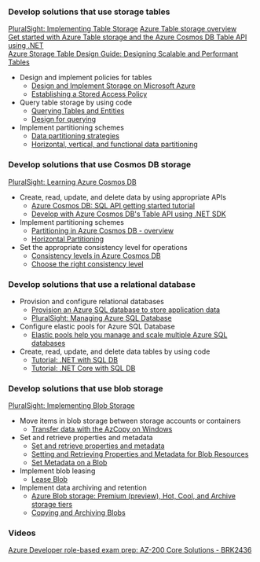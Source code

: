 ### Develop solutions that use storage tables

[PluralSight: Implementing Table Storage](https://app.pluralsight.com/library/courses/microsoft-azure-table-storage-implementing/table-of-contents)
[Azure Table storage overview](https://docs.microsoft.com/en-us/azure/cosmos-db/table-storage-overview)  
[Get started with Azure Table storage and the Azure Cosmos DB Table API using .NET](https://docs.microsoft.com/en-us/azure/cosmos-db/table-storage-how-to-use-dotnet)  
[Azure Storage Table Design Guide: Designing Scalable and Performant Tables](https://docs.microsoft.com/en-us/azure/cosmos-db/table-storage-design-guide)

- Design and implement policies for tables
  - [Design and Implement Storage on Microsoft Azure](https://app.pluralsight.com/library/courses/microsoft-azure-design-implement-storage/table-of-contents)
  - [Establishing a Stored Access Policy](https://docs.microsoft.com/en-us/rest/api/storageservices/establishing-a-stored-access-policy)
- Query table storage by using code
  - [Querying Tables and Entities](https://docs.microsoft.com/en-us/rest/api/storageservices/querying-tables-and-entities)
  - [Design for querying](https://docs.microsoft.com/en-us/azure/storage/tables/table-storage-design-for-query)
- Implement partitioning schemes
  - [Data partitioning strategies](https://docs.microsoft.com/en-us/azure/architecture/best-practices/data-partitioning-strategies)
  - [Horizontal, vertical, and functional data partitioning](https://docs.microsoft.com/en-us/azure/architecture/best-practices/data-partitioning)

### Develop solutions that use Cosmos DB storage

[PluralSight: Learning Azure Cosmos DB](https://app.pluralsight.com/paths/certificate/developing-solutions-for-microsoft-azure-az-203)

- Create, read, update, and delete data by using appropriate APIs
  - [Azure Cosmos DB: SQL API getting started tutorial](https://docs.microsoft.com/en-us/azure/cosmos-db/sql-api-get-started)
  - [Develop with Azure Cosmos DB's Table API using .NET SDK](https://docs.microsoft.com/en-us/azure/cosmos-db/tutorial-develop-table-dotnet)
- Implement partitioning schemes
  - [Partitioning in Azure Cosmos DB - overview](https://github.com/MicrosoftDocs/azure-docs/blob/master/articles/cosmos-db/partitioning-overview.md)
  - [Horizontal Partitioning](https://app.pluralsight.com/player?course=azure-cosmos-db&author=lenni-lobel&name=23a35d67-343f-4f30-a8cf-7b267f841546&clip=0&mode=live)
- Set the appropriate consistency level for operations
  - [Consistency levels in Azure Cosmos DB](https://docs.microsoft.com/en-us/azure/cosmos-db/consistency-levels)
  - [Choose the right consistency level](https://docs.microsoft.com/en-us/azure/cosmos-db/consistency-levels-choosing)

### Develop solutions that use a relational database

- Provision and configure relational databases
  - [Provision an Azure SQL database to store application data](https://docs.microsoft.com/en-us/learn/modules/provision-azure-sql-db/)
  - [PluralSight: Managing Azure SQL Database](https://app.pluralsight.com/library/courses/microsoft-azure-sql-database-managing/table-of-contents)
- Configure elastic pools for Azure SQL Database
  - [Elastic pools help you manage and scale multiple Azure SQL databases](https://docs.microsoft.com/en-us/azure/sql-database/sql-database-elastic-pool)
- Create, read, update, and delete data tables by using code
  - [Tutorial: .NET with SQL DB](https://docs.microsoft.com/en-us/azure/app-service/app-service-web-tutorial-dotnet-sqldatabase)
  - [Tutorial: .NET Core with SQL DB](https://docs.microsoft.com/en-us/azure/app-service/app-service-web-tutorial-dotnetcore-sqldb)

### Develop solutions that use blob storage

[PluralSight: Implementing Blob Storage](https://app.pluralsight.com/library/courses/microsoft-azure-blob-storage-implementing/table-of-contents)

- Move items in blob storage between storage accounts or containers
  - [Transfer data with the AzCopy on Windows](https://docs.microsoft.com/en-us/azure/storage/common/storage-use-azcopy)
- Set and retrieve properties and metadata
  - [Set and retrieve properties and metadata](https://docs.microsoft.com/en-us/azure/storage/blobs/storage-properties-metadata)
  - [Setting and Retrieving Properties and Metadata for Blob Resources](https://docs.microsoft.com/en-us/rest/api/storageservices/setting-and-retrieving-properties-and-metadata-for-blob-resources)
  - [Set Metadata on a Blob](https://app.pluralsight.com/player?course=microsoft-azure-blob-storage-implementing&author=thomas-huber&name=6957998d-ce04-473b-a66b-ec5aeee0ffcc&clip=4&mode=live)
- Implement blob leasing
  - [Lease Blob](https://docs.microsoft.com/en-us/rest/api/storageservices/lease-blob)
- Implement data archiving and retention
  - [Azure Blob storage: Premium (preview), Hot, Cool, and Archive storage tiers](https://docs.microsoft.com/en-us/azure/storage/blobs/storage-blob-storage-tiers)
  - [Copying and Archiving Blobs](https://app.pluralsight.com/player?course=microsoft-azure-blob-storage-implementing&author=thomas-huber&name=5421ea08-86e7-466a-ac3a-a1c1b7a07eeb&clip=0&mode=live)

### Videos

[Azure Developer role-based exam prep: AZ-200 Core Solutions - BRK2436](https://www.youtube.com/watch?v=nWpNe5bbzz8)

